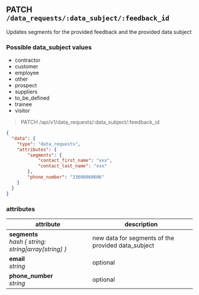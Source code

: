 ## PATCH `/data_requests/:data_subject/:feedback_id`

Updates segments for the provided feedback and the provided data subject


### Possible data_subject values
- contractor
- customer
- employee
- other
- prospect
- suppliers
- to_be_defined
- trainee
- visitor

<blockquote class="lang-specific"><p>PATCH /api/v1/data_requests/:data_subject/:feedback_id</p></blockquote>

```json
{
  "data": {
    "type": "data_requests",
    "attributes": {
        "segments": {
            "contact_first_name": "xxx",
            "contact_last_name": "xxx"
        },
        "phone_number": "33606060606"
    }
  }
}
```

### attributes

attribute          | description
------------- | -------------
__segments__<br>_hash { string: string&#124;array[string] }_ | new data for segments of the provided data_subject
__email__<br>_string_ | optional
__phone_number__<br>_string_ | optional

